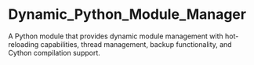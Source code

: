 # Dynamic_Python_Module_Manager
 A Python module that provides dynamic module management with hot-reloading capabilities, thread management, backup functionality, and Cython compilation support.
